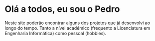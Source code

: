 # Olá a todos, eu sou o Pedro

Neste site poderão encontrar alguns dos projetos que já desenvolvi ao longo do tempo. Tanto a nível académico (frequento a Licenciatura em Engenharia Informática) como pessoal (hobbies). 
